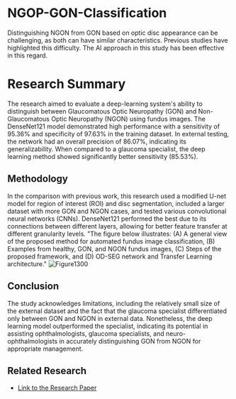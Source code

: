 # NGOP-GON-Classification
Distinguishing NGON from GON based on optic disc appearance can be challenging, as both can have similar characteristics. Previous studies have highlighted this difficulty. The AI approach in this study has been effective in this regard.
# Research Summary
The research aimed to evaluate a deep-learning system's ability to distinguish between Glaucomatous Optic Neuropathy (GON) and Non-Glaucomatous Optic Neuropathy (NGON) using fundus images. The DenseNet121 model demonstrated high performance with a sensitivity of 95.36% and specificity of 97.63% in the training dataset. In external testing, the network had an overall precision of 86.07%, indicating its generalizability. When compared to a glaucoma specialist, the deep learning method showed significantly better sensitivity (85.53%).

## Methodology
In the comparison with previous work, this research used a modified U-net model for region of interest (ROI) and disc segmentation, included a larger dataset with more GON and NGON cases, and tested various convolutional neural networks (CNNs). DenseNet121 performed the best due to its connections between different layers, allowing for better feature transfer at different granularity levels.
"The figure below illustrates: (A) A general view of the proposed method for automated fundus image classification, (B) Examples from healthy, GON, and NGON fundus images, (C) Steps of the proposed framework, and (D) OD-SEG network and Transfer Learning architecture."
![Figure1300](https://user-images.githubusercontent.com/119206364/205449245-f4072bac-d2fa-4dc0-a020-698f8b68adac.jpg)

## Conclusion
The study acknowledges limitations, including the relatively small size of the external dataset and the fact that the glaucoma specialist differentiated only between GON and NGON in external data. Nonetheless, the deep learning model outperformed the specialist, indicating its potential in assisting ophthalmologists, glaucoma specialists, and neuro-ophthalmologists in accurately distinguishing GON from NGON for appropriate management.

## Related Research

- [Link to the Research Paper]([https://example.com/paper.pdf](https://www.sciencedirect.com/science/article/abs/pii/S000293942300082X)https://www.sciencedirect.com/science/article/abs/pii/S000293942300082X)
